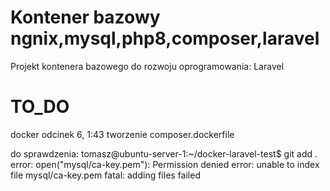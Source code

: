 # Kontener bazowy ngnix,mysql,php8,composer,laravel

Projekt kontenera bazowego do rozwoju oprogramowania: Laravel

# TO_DO
docker odcinek 6, 1:43 tworzenie composer.dockerfile

do sprawdzenia:
tomasz@ubuntu-server-1:~/docker-laravel-test$ git add .
error: open("mysql/ca-key.pem"): Permission denied
error: unable to index file mysql/ca-key.pem
fatal: adding files failed
